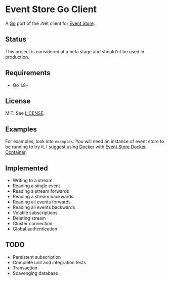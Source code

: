 # Event Store Go Client

A [Go](https://golang.org/) port of the .Net client for [Event Store](https://geteventstore.com/).

## Status

This project is considered at a beta stage and should'nt be used in production.

## Requirements

- Go 1.8+

## License

MIT. See [LICENSE](https://github.com/jdextraze/go-gesclient/blob/master/LICENSE).

## Examples

For examples, look into `examples`. You will need an instance of event store to be running to try it.
I suggest using [Docker](https://docker.com/) with [Event Store Docker Container](https://hub.docker.com/r/eventstore/eventstore/).

## Implemented

* Writing to a stream
* Reading a single event
* Reading a stream forwards
* Reading a stream backwards
* Reading all events forwards
* Reading all events backwards
* Volatile subscriptions
* Deleting stream
* Cluster connection
* Global authentication

## TODO

* Persistent subscription
* Complete unit and integration tests
* Transaction
* Scavenging database

